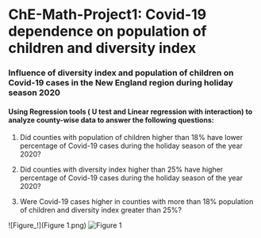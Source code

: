 # ChE-Math-Project1: Covid-19 dependence on population of children and diversity index

### Influence of diversity index and population of children on Covid-19 cases in the New England region during holiday season 2020

#### Using Regression tools ( U test and Linear regression with interaction) to analyze county-wise data to answer the following questions:
1. Did counties with population of children higher than 18% have lower percentage of Covid-19 cases during the holiday season of the year 2020?

2. Did counties with diversity index higher than 25% have higher percentage of Covid-19 cases during the holiday season of the year 2020?

3. Were Covid-19 cases higher in counties with more than 18% population of children and diversity index greater than 25%?

![Figure_!](Figure 1.png)
![Figure 1](https://user-images.githubusercontent.com/112515373/197822900-f76f0468-e13a-46d4-b4cd-090a8fa47a5c.png)
